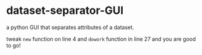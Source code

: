 # dataset-separator-GUI
a python GUI that separates attributes of a dataset. 


tweak `new` function on line 4 and `dowork` function in line 27 and you are good to go!
